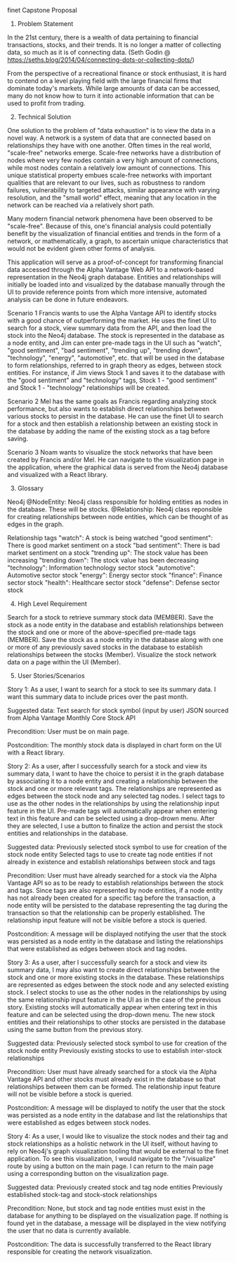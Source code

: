 finet Capstone Proposal

1. Problem Statement

In the 21st century, there is a wealth of data pertaining to financial transactions, stocks, and their trends. It is no longer a matter of collecting data, so much as it is of connecting data. (Seth Godin @ https://seths.blog/2014/04/connecting-dots-or-collecting-dots/)

From the perspective of a recreational finance or stock enthusiast, it is hard to contend on a level playing field with the large financial firms that dominate today's markets. While large amounts of data can be accessed, many do not know how to turn it into actionable information that can be used to profit from trading.

2. Technical Solution

One solution to the problem of "data exhaustion" is to view the data in a novel way. A network is a system of data that are connected based on relationships they have with one another. Often times in the real world, "scale-free" networks emerge. Scale-free networks have a distribution of nodes where very few nodes contain a very high amount of connections, while most nodes contain a relatively low amount of connections. This unique statistical property embues scale-free networks with important qualities that are relevant to our lives, such as robustness to random failures, vulnerability to targeted attacks, similar appearance with varying resolution, and the "small world" effect, meaning that any location in the network can be reached via a relatively short path.

Many modern financial network phenomena have been observed to be "scale-free". Because of this, one's financial analysis could potentially benefit by the visualization of financial entities and trends in the form of a network, or mathematically, a graph, to ascertain unique characteristics that would not be evident given other forms of analysis.

This application will serve as a proof-of-concept for transforming financial data accessed through the Alpha Vantage Web API to a network-based representation in the Neo4j graph database. Entities and relationships will initially be loaded into and visualized by the database manually through the UI to provide reference points from which more intensive, automated analysis can be done in future endeavors.

Scenario 1
Francis wants to use the Alpha Vantage API to identify stocks with a good chance of outperforming the market. He uses the finet UI to search for a stock, view summary data from the API, and then load the stock into the Neo4j database. The stock is represented in the database as a node entity, and Jim can enter pre-made tags in the UI such as "watch", "good sentiment", "bad sentiment", "trending up", "trending down", "technology", "energy", "automotive", etc. that will be used in the database to form relationships, referred to in graph theory as edges, between stock entities. For instance, if Jim views Stock 1 and saves it to the database with the "good sentiment" and "technology" tags, Stock 1 - "good sentiment" and Stock 1 - "technology" relationships will be created.

Scenario 2
Mel has the same goals as Francis regarding analyzing stock performance, but also wants to establish direct relationships between various stocks to persist in the database. He can use the finet UI to search for a stock and then establish a relationship between an existing stock in the database by adding the name of the existing stock as a tag before saving.

Scenario 3
Noam wants to visualize the stock networks that have been created by Francis and/or Mel. He can navigate to the visualization page in the application, where the graphical data is served from the Neo4j database and visualized with a React library.

3. Glossary

Neo4j
@NodeEntity: Neo4j class responsible for holding entities as nodes in the database. These will be stocks.
@Relationship: Neo4j class reponsible for creating relationships between node entities, which can be thought of as edges in the graph.

Relationship tags
"watch": A stock is being watched
"good sentiment": There is good market sentiment on a stock
"bad sentiment": There is bad market sentiment on a stock
"trending up": The stock value has been increasing
"trending down": The stock value has been decreasing
"technology": Information technology sector stock
"automotive": Automotive sector stock
"energy": Energy sector stock
"finance": Finance sector stock
"health": Healthcare sector stock
"defense": Defense sector stock

4. High Level Requirement

Search for a stock to retrieve summary stock data (MEMBER).
Save the stock as a node entity in the database and establish relationships between the stock and one or more of the above-specified pre-made tags (MEMBER).
Save the stock as a node entity in the database along with one or more of any previously saved stocks in the database to establish relationships between the stocks (Member).
Visualize the stock network data on a page within the UI (Member).

5. User Stories/Scenarios

Story 1:
As a user, I want to search for a stock to see its summary data. I want this summary data to include prices over the past month.

Suggested data:
Text search for stock symbol (input by user)
JSON sourced from Alpha Vantage Monthly Core Stock API

Precondition:
User must be on main page.

Postcondition:
The monthly stock data is displayed in chart form on the UI with a React library.

Story 2:
As a user, after I successfully search for a stock and view its summary data, I want to have the choice to persist it in the graph database by associating it to a node entity and creating a relationship between the stock and one or more relevant tags. The relationships are represented as edges between the stock node and any selected tag nodes. I select tags to use as the other nodes in the relationships by using the relationship input feature in the UI. Pre-made tags will automatically appear when entering text in this feature and can be selected using a drop-drown menu. After they are selected, I use a button to finalize the action and persist the stock entities and relationships in the database.

Suggested data:
Previously selected stock symbol to use for creation of the stock node entity
Selected tags to use to create tag node entities if not already in existence and establish relationships between stock and tags

Precondition:
User must have already searched for a stock via the Alpha Vantage API so as to be ready to establish relationships between the stock and tags. Since tags are also represented by node entities, if a node entity has not already been created for a specific tag before the transaction, a node entity will be persisted to the database representing the tag during the transaction so that the relationship can be properly established. The relationship input feature will not be visible before a stock is queried.

Postcondition:
A message will be displayed notifying the user that the stock was persisted as a node entity in the database and listing the relationships that were established as edges between stock and tag nodes.

Story 3:
As a user, after I successfully search for a stock and view its summary data, I may also want to create direct relationships between the stock and one or more existing stocks in the database. These relationships are represented as edges between the stock node and any selected existing stock. I select stocks to use as the other nodes in the relationships by using the same relationship input feature in the UI as in the case of the previous story. Existing stocks will automatically appear when entering text in this feature and can be selected using the drop-down menu. The new stock entities and their relationships to other stocks are persisted in the database using the same button from the previous story.

Suggested data:
Previously selected stock symbol to use for creation of the stock node entity
Previously existing stocks to use to establish inter-stock relationships

Precondition:
User must have already searched for a stock via the Alpha Vantage API and other stocks must already exist in the database so that relationships between them can be formed. The relationship input feature will not be visible before a stock is queried.

Postcondition:
A message will be displayed to notify the user that the stock was persisted as a node entity in the database and list the relationships that were established as edges between stock nodes.

Story 4:
As a user, I would like to visualize the stock nodes and their tag and stock relationships as a holistic network in the UI itself, without having to rely on Neo4j's graph visualization tooling that would be external to the finet application. To see this visualization, I would navigate to the "/visualize" route by using a button on the main page. I can return to the main page using a corresponding button on the visualization page.

Suggested data:
Previously created stock and tag node entities
Previously established stock-tag and stock-stock relationships

Precondition:
None, but stock and tag node entities must exist in the database for anything to be displayed on the visualization page. If nothing is found yet in the database, a message will be displayed in the view notifying the user that no data is currently available.

Postcondition:
The data is successfully transferred to the React library responsible for creating the network visualization.